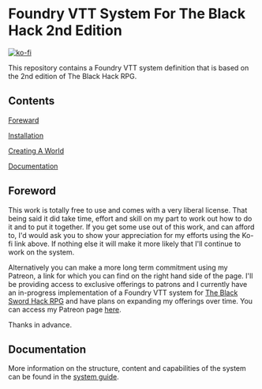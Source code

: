 # Foundry VTT System For The Black Hack 2nd Edition

[![ko-fi](https://ko-fi.com/img/githubbutton_sm.svg)](https://ko-fi.com/H2H645D60)

This repository contains a Foundry VTT system definition that is based on the
2nd edition of The Black Hack RPG.

## Contents

[Foreward](#foreword)

[Installation](#installation)

[Creating A World](#creating-a-world)

[Documentation](#documentation)


## Foreword

This work is totally free to use and comes with a very liberal license. That
being said it did take time, effort and skill on my part to work out how to do
it and to put it together. If you get some use out of this work, and can afford
to, I'd would ask you to show your appreciation for my efforts using the Ko-fi
link above. If nothing else it will make it more likely that I'll continue to
work on the system.

Alternatively you can make a more long term commitment using my Patreon, a link
for which you can find on the right hand side of the page. I'll be providing access
to exclusive offerings to patrons and I currently have an in-progress implementation
of a Foundry VTT system for
[The Black Sword Hack RPG](https://www.drivethrurpg.com/product/331118/Black-Sword-Hack)
and have plans on expanding my offerings over time. You can access my Patreon page
[here](https://www.patreon.com/toocrows).

Thanks in advance.

## Documentation

More information on the structure, content and capabilities of the system
can be found in the [system guide](https://peter-wood-1.gitbook.io/the-black-hack-2e-foundryvtt-system-user-manual/).


